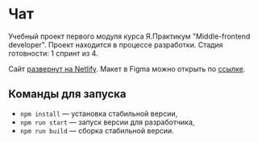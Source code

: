 # Чат

Учебный проект первого модуля курса Я.Практикум "Middle-frontend developer".
Проект находится в процессе разработки. Стадия готовности: 1 спринт из 4.

Сайт [развернут на Netlify](https://leafy-sprinkles-59415d.netlify.app/profile.html).
Макет в Figma можно открыть по [ссылке](https://www.figma.com/file/3rP3tPMdx7bQWXPuhTKyt3/Middle_front_project?t=yQWTcCda8SlYVpZp-6).

## Команды для запуска

- `npm install` — установка стабильной версии,
- `npm run start` — запуск версии для разработчика,
- `npm run build` — сборка стабильной версии.
